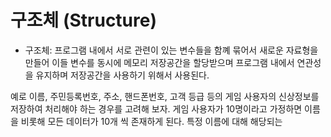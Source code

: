 # 구조체 (Structure)


* 구조체: 프로그램 내에서 서로 관련이 있는 변수들을 함꼐 묶어서 새로운 자료형을 만들어 이들 변수를 동시에 메모리 저장공간을 할당받으며 
프로그램 내에서 연관성을 유지하며 저장공간을 사용하기 위해서 사용된다.

예로 이름, 주민등록번호, 주소, 핸드폰번호, 고객 등급 등의 게임 사용자의 신상정보를 저장하여 처리해야 하는 경우를 고려해 보자.
게임 사용자가 10명이라고 가정하면 이름을 비롯해 모든 데이터가 10개 씩 존재하게 된다. 특정 이름에 대해 해당되는  
